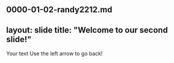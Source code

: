 0000-01-02-randy2212.md
--
layout: slide
title: "Welcome to our second slide!"
---
Your text
Use the left arrow to go back!

